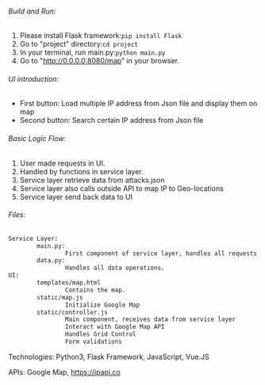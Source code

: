 ###### Build and Run:
1. Please install Flask framework:`pip install Flask`
2. Go to "project" directory:`cd project`
3. In your terminal, run main.py:`python main.py`
4. Go to "http://0.0.0.0:8080/map" in your browser.

###### UI introduction: 
- First button: Load multiple IP address from Json file and display them on map   
- Second button: Search certain IP address from Json file

###### Basic Logic Flow:
1. User made requests in UI.
2.  Handled by functions in service layer.
3.  Service layer retrieve data from attacks.json
4.  Service layer also calls outside API to map IP to Geo-locations
5.  Service layer send back data to UI

###### Files:
```html
Service Layer:
        main.py:
                First component of service layer, handles all requests from UI.
        data.py:
                Handles all data operations.
UI:
        templates/map.html
                Contains the map.
        static/map.js
                Initialize Google Map
        static/controller.js
                Main component, receives data from service layer
                Interact with Google Map API
                Handles Grid Control
                Form validations
```
Technologies:
Python3, Flask Framework, JavaScript, Vue.JS

APIs:
Google Map, https://ipapi.co




